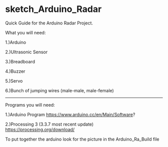 # sketch_Arduino_Radar

  Quick Guide for the Arduino Radar Project.
  
  What you will need:
  
  1.)Arduino
  
  2.)Ultrasonic Sensor
  
  3.)Breadboard
  
  4.)Buzzer
  
  5.)Servo
  
  6.)Bunch of jumping wires (male-male, male-female)
  
  -------------------------
  Programs you will need:
  
  1.)Arduino Program 
  https://www.arduino.cc/en/Main/Software?
  
  2.)Processing 3 (3.3.7 most recent update)
  https://processing.org/download/
  
  To put together the arduino look for the picture in the Arduino_Ra_Build file 
